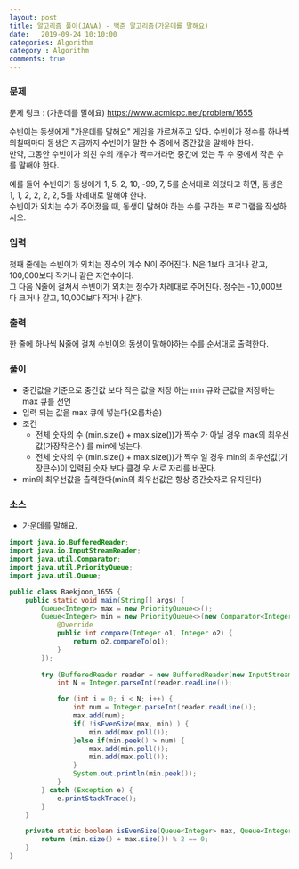 ```yaml
---
layout: post
title: 알고리즘 풀이(JAVA) - 백준 알고리즘(가운데를 말해요)
date:   2019-09-24 10:10:00
categories: Algorithm
category : Algorithm
comments: true 
---
```


### 문제
문제 링크 : (가운데를 말해요) <https://www.acmicpc.net/problem/1655>

수빈이는 동생에게 "가운데를 말해요" 게임을 가르쳐주고 있다. 수빈이가 정수를 하나씩 외칠때마다 동생은 지금까지 수빈이가 말한 수 중에서 중간값을 말해야 한다.  
만약, 그동안 수빈이가 외친 수의 개수가 짝수개라면 중간에 있는 두 수 중에서 작은 수를 말해야 한다.

예를 들어 수빈이가 동생에게 1, 5, 2, 10, -99, 7, 5를 순서대로 외쳤다고 하면, 동생은 1, 1, 2, 2, 2, 2, 5를 차례대로 말해야 한다.  
수빈이가 외치는 수가 주어졌을 때, 동생이 말해야 하는 수를 구하는 프로그램을 작성하시오.

### 입력
첫째 줄에는 수빈이가 외치는 정수의 개수 N이 주어진다. N은 1보다 크거나 같고, 100,000보다 작거나 같은 자연수이다.  
그 다음 N줄에 걸쳐서 수빈이가 외치는 정수가 차례대로 주어진다. 정수는 -10,000보다 크거나 같고, 10,000보다 작거나 같다.

### 출력
한 줄에 하나씩 N줄에 걸쳐 수빈이의 동생이 말해야하는 수를 순서대로 출력한다.

### 풀이
- 중간값을 기준으로 중간값 보다 작은 값을 저장 하는 min 큐와 큰값을 저장하는 max 큐를 선언
- 입력 되는 값을 max 큐에 넣는다(오름차순)
- 조건
    - 전체 숫자의 수 (min.size() + max.size())가 짝수 가 아닐 경우 max의 최우선값(가장작은수) 를 min에 넣는다.
    - 전체 숫자의 수 (min.size() + max.size())가 짝수 일 경우 min의 최우선값(가장큰수)이 입력된 숫자 보다 클경 우 서로 자리를 바꾼다.
- min의 최우선값을 출력한다(min의 최우선값은 항상 중간숫자로 유지된다)

### 소스

- 가운데를 말해요.

```java
import java.io.BufferedReader;
import java.io.InputStreamReader;
import java.util.Comparator;
import java.util.PriorityQueue;
import java.util.Queue;

public class Baekjoon_1655 {
	public static void main(String[] args) {
		Queue<Integer> max = new PriorityQueue<>();
		Queue<Integer> min = new PriorityQueue<>(new Comparator<Integer>() {
			@Override
			public int compare(Integer o1, Integer o2) {
				return o2.compareTo(o1);
			}
		});
		
		try (BufferedReader reader = new BufferedReader(new InputStreamReader(System.in));) {
			int N = Integer.parseInt(reader.readLine());

			for (int i = 0; i < N; i++) {
				int num = Integer.parseInt(reader.readLine());
				max.add(num);
				if( !isEvenSize(max, min) ) {
					min.add(max.poll());
				}else if(min.peek() > num) {
					max.add(min.poll());
					min.add(max.poll());
				}
				System.out.println(min.peek());
			}
		} catch (Exception e) {
			e.printStackTrace();
		}
	}

	private static boolean isEvenSize(Queue<Integer> max, Queue<Integer> min) {
		return (min.size() + max.size()) % 2 == 0;
	}
}
```